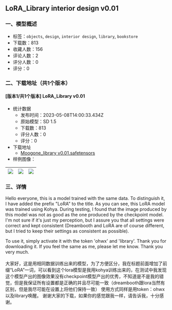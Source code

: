 ## LoRA_Library interior design v0.01
### 一、模型概述

- 标签：`objects`, `design`, `interior design`, `library`, `bookstore`
- 下载数：813
- 收藏人数：156
- 评论人数：2
- 评分人数：0
- 评分：0

### 二、下载地址（共1个版本）

#### [版本1/共1个版本] LoRA_Library v0.01

- 统计数据
  - 发布时间：2023-05-08T14:00:33.434Z
  - 原始模型：SD 1.5
  - 下载数：813
  - 评分人数：0
  - 评分：0
- 下载地址
  - [Moogone_library v0.01.safetensors](https://civitai.com/api/download/models/65675)
- 样例图像：

| <img src="https://image.civitai.com/xG1nkqKTMzGDvpLrqFT7WA/20daa36d-6eaa-4ffc-b159-0eba351787ed/width=450/727289.jpeg" /> | <img src="https://image.civitai.com/xG1nkqKTMzGDvpLrqFT7WA/f8241ce4-88ee-4cdb-a989-86ff7b4c5956/width=450/727290.jpeg" /> | <img src="https://image.civitai.com/xG1nkqKTMzGDvpLrqFT7WA/94e57344-39a4-4651-a8bf-2090df852dde/width=450/727291.jpeg" /> |
| ---- | ---- | ---- |


### 三、详情
<p>Hello everyone, this is a model trained with the same data. To distinguish it, I have added the prefix "LoRA" to the title. As you can see, this LoRA model was trained using Kohya. During testing, I found that the image produced by this model was not as good as the one produced by the checkpoint model. I'm not sure if it's just my perception, but I assure you that all settings were correct and kept consistent (Dreambooth and LoRA are of course different, but I tried to keep their settings as consistent as possible). </p><p>To use it, simply activate it with the token 'ohwx' and 'library'. Thank you for downloading it. If you feel the same as me, please let me know. Thank you very much.<br /><br />大家好，这是用相同数据训练出来的模型，为了方便区分，我在标题前面增加了前缀“LoRA”一词，可以看到这个lora模型是我用kohya训练出来的，在测试中我发现这个模型产出的图像效果没有checkpoint模型产出的优秀，不知道是不是我的错觉，但是我保证所有设置都是正确的并且尽可能一致（dreambooth跟lora当然有区别，但是我尽可能在设置上将他们保持一致） 使用方式同样是用token：ohwx以及library唤醒。 谢谢大家的下载，如果你的感觉跟我一样，请告诉我，十分感谢。</p>